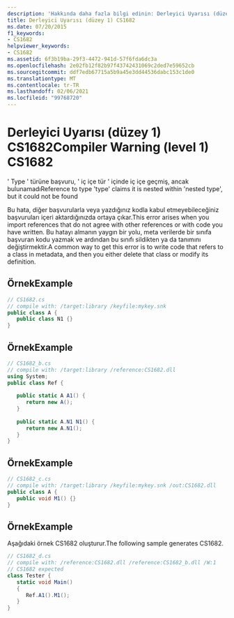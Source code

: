 ```yaml
---
description: 'Hakkında daha fazla bilgi edinin: Derleyici Uyarısı (düzey 1) CS1682'
title: Derleyici Uyarısı (düzey 1) CS1682
ms.date: 07/20/2015
f1_keywords:
- CS1682
helpviewer_keywords:
- CS1682
ms.assetid: 6f3b19ba-29f3-4472-941d-57f6fda6dc3a
ms.openlocfilehash: 2e02fb12f82b97f43742431069c2ded7e59652cb
ms.sourcegitcommit: ddf7edb67715a5b9a45e3dd44536dabc153c1de0
ms.translationtype: MT
ms.contentlocale: tr-TR
ms.lasthandoff: 02/06/2021
ms.locfileid: "99768720"
---
```

# <a name="compiler-warning-level-1-cs1682"></a><span data-ttu-id="a75c2-103">Derleyici Uyarısı (düzey 1) CS1682</span><span class="sxs-lookup"><span data-stu-id="a75c2-103">Compiler Warning (level 1) CS1682</span></span>

<span data-ttu-id="a75c2-104">' Type ' türüne başvuru, ' iç içe tür ' içinde iç içe geçmiş, ancak bulunamadı</span><span class="sxs-lookup"><span data-stu-id="a75c2-104">Reference to type 'type' claims it is nested within 'nested type', but it could not be found</span></span>  
  
 <span data-ttu-id="a75c2-105">Bu hata, diğer başvurularla veya yazdığınız kodla kabul etmeyebileceğiniz başvuruları içeri aktardığınızda ortaya çıkar.</span><span class="sxs-lookup"><span data-stu-id="a75c2-105">This error arises when you import references that do not agree with other references or with code you have written.</span></span> <span data-ttu-id="a75c2-106">Bu hatayı almanın yaygın bir yolu, meta verilerde bir sınıfa başvuran kodu yazmak ve ardından bu sınıfı sildikten ya da tanımını değiştirmektir.</span><span class="sxs-lookup"><span data-stu-id="a75c2-106">A common way to get this error is to write code that refers to a class in metadata, and then you either delete that class or modify its definition.</span></span>  
  
## <a name="example"></a><span data-ttu-id="a75c2-107">Örnek</span><span class="sxs-lookup"><span data-stu-id="a75c2-107">Example</span></span>  
  
```csharp  
// CS1682.cs  
// compile with: /target:library /keyfile:mykey.snk  
public class A {  
   public class N1 {}  
}  
```  
  
## <a name="example"></a><span data-ttu-id="a75c2-108">Örnek</span><span class="sxs-lookup"><span data-stu-id="a75c2-108">Example</span></span>  
  
```csharp  
// CS1682_b.cs  
// compile with: /target:library /reference:CS1682.dll  
using System;  
public class Ref {  
  
   public static A A1() {  
      return new A();  
   }  
  
   public static A.N1 N1() {
      return new A.N1();  
   }  
}  
```  
  
## <a name="example"></a><span data-ttu-id="a75c2-109">Örnek</span><span class="sxs-lookup"><span data-stu-id="a75c2-109">Example</span></span>  
  
```csharp  
// CS1682_c.cs  
// compile with: /target:library /keyfile:mykey.snk /out:CS1682.dll  
public class A {  
   public void M1() {}  
}  
```  
  
## <a name="example"></a><span data-ttu-id="a75c2-110">Örnek</span><span class="sxs-lookup"><span data-stu-id="a75c2-110">Example</span></span>  

 <span data-ttu-id="a75c2-111">Aşağıdaki örnek CS1682 oluşturur.</span><span class="sxs-lookup"><span data-stu-id="a75c2-111">The following sample generates CS1682.</span></span>  
  
```csharp  
// CS1682_d.cs  
// compile with: /reference:CS1682.dll /reference:CS1682_b.dll /W:1  
// CS1682 expected  
class Tester {  
   static void Main()  
   {  
      Ref.A1().M1();  
   }  
}  
```
